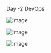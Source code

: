 Day -2 DevOps

![image](https://github.com/santhosh268/DevOps/assets/56267491/cd696aa3-e6d0-416d-9f14-f2438967f08d)

![image](https://github.com/santhosh268/DevOps/assets/56267491/d710ae84-894d-42fe-8e09-81e5ae434637)

![image](https://github.com/santhosh268/DevOps/assets/56267491/feddd5cb-b24e-46c4-831f-4ea9d3f0951d)
